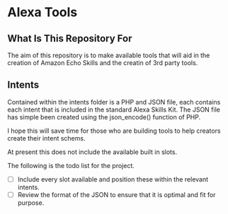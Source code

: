 # Alexa Tools

## What Is This Repository For
The aim of this repository is to make available tools that will aid in the creation of Amazon Echo Skills and
 the creatin of 3rd party tools.

## Intents

Contained within the intents folder is a PHP and JSON file, each contains each intent that is included in the
standard Alexa Skills Kit. The JSON file has simple been created using the json_encode() function of PHP.

I hope this will save time for those who are building tools to help creators create their intent schems.

At present this does not include the available built in slots.

The following is the todo list for the project.

* [ ] Include every slot available and position these within the relevant intents.
* [ ] Review the format of the JSON to ensure that it is optimal and fit for purpose.